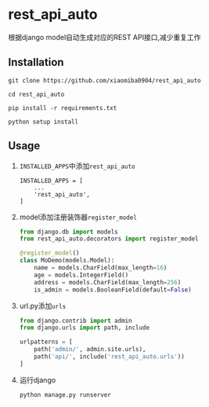 # rest_api_auto
根据django model自动生成对应的REST API接口,减少重复工作

## Installation
```
git clone https://github.com/xiaomiba0904/rest_api_auto

cd rest_api_auto

pip install -r requirements.txt

python setup install
```

## Usage

1. `INSTALLED_APPS`中添加`rest_api_auto`
    ```
    INSTALLED_APPS = [
        ...
        'rest_api_auto',
    ]
    ```

2. model添加注册装饰器`register_model`
    ```python
    from django.db import models
    from rest_api_auto.decorators import register_model
    
    @register_model()
    class MoDemo(models.Model):
        name = models.CharField(max_length=16)
        age = models.IntegerField()
        address = models.CharField(max_length=256)
        is_admin = models.BooleanField(default=False)
    
    ```
3. url.py添加`urls`
    ```python
    from django.contrib import admin
    from django.urls import path, include
    
    urlpatterns = [
        path('admin/', admin.site.urls),
        path('api/', include('rest_api_auto.urls'))
    ]
    ```
    
4. 运行django
    ```
    python manage.py runserver
    ```
    
